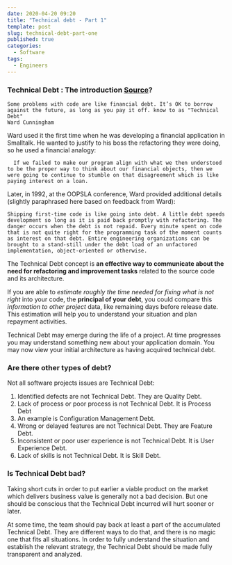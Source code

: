 ```yaml
---
date: 2020-04-20 09:20
title: "Technical debt - Part 1"
template: post
slug: technical-debt-part-one
published: true
categories:
  - Software
tags:
  - Engineers
---
```


### Technical Debt : The introduction [Source](https://www.agilealliance.org/introduction-to-the-technical-debt-concept/)?

    Some problems with code are like financial debt. It’s OK to borrow against the future, as long as you pay it off. know to as "Technical Debt"
    Ward Cunningham

Ward used it the first time when he was developing a financial application in Smalltalk. He wanted to justify to his boss the refactoring they were doing, so he used a financial analogy:

      If we failed to make our program align with what we then understood to be the proper way to think about our financial objects, then we were going to continue to stumble on that disagreement which is like paying interest on a loan.

Later, in 1992, at the OOPSLA conference, Ward provided additional details 
(slightly paraphrased here based on feedback from Ward):

    Shipping first-time code is like going into debt. A little debt speeds development so long as it is paid back promptly with refactoring. The danger occurs when the debt is not repaid. Every minute spent on code that is not quite right for the programming task of the moment counts as interest on that debt. Entire engineering organizations can be brought to a stand-still under the debt load of an unfactored implementation, object-oriented or otherwise.

The Technical Debt concept is **an effective way to communicate about the need for refactoring and improvement tasks** related to the source code and its architecture.

If you are able to *estimate roughly the time needed for fixing what is not right* into your code, the **principal of your debt**, you could compare this *information to other project* data, like remaining days before release date. This estimation will help you to understand your situation and plan repayment activities.

Technical Debt may emerge during the life of a project. At time progresses you may understand something new about your application domain. 
You may now view your initial architecture as having acquired technical debt.

### Are there other types of debt?
Not all software projects issues are Technical Debt:
1. Identified defects are not Technical Debt. They are Quality Debt.
2. Lack of process or poor process is not Technical Debt. It is Process Debt
3. An example is Configuration Management Debt.
4. Wrong or delayed features are not Technical Debt. They are Feature Debt.
5. Inconsistent or poor user experience is not Technical Debt. It is User Experience Debt.
6. Lack of skills is not Technical Debt. It is Skill Debt.

### Is Technical Debt bad?
Taking short cuts in order to put earlier a viable product on the market which delivers business value is generally not a bad decision. But one should be conscious that  the Technical Debt incurred will hurt sooner or later.

At some time, the team should pay back at least a part of the accumulated Technical Debt.  They are different ways to do that, and there is no magic one that fits all situations. In order to fully understand the situation and establish the relevant strategy, the Technical Debt should be made fully transparent and analyzed.